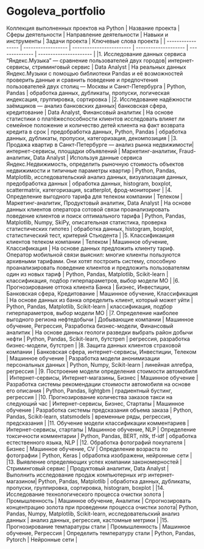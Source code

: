 # Gogoleva_portfolio
Коллекция выполненных проектов на Python
| Название проекта  | Сферы деятельности | Направление деятельности | Навыки и инструменты | Задачи проекта | Ключевые слова проекта |
| ----------------- | ------------------ | ------------------------ | -------------------- | -------------- | ---------------------- |
|1. Исследование данных сервиса “Яндекс.Музыка” — сравнение пользователей двух городов| интернет-сервисы, стриминговый сервис | Data Analyst | На реальных данных Яндекс.Музыки c помощью библиотеки Pandas и её возможностей проверить данные и сравнить поведение и предпочтения пользователей двух столиц — Москвы и Санкт-Петербурга | Python, Pandas | обработка данных, дубликаты, пропуски, логическая индексация, группировка, сортировка |
|2. Исследование надёжности заёмщиков — анализ банковских данных| банковская сфера, кредитование | Data Analyst, Финансовый аналитик | На основе статистики о платёжеспособности клиентов исследовать влияет ли семейное положение и количество детей клиента на факт возврата кредита в срок | предобработка данных, Python, Pandas | обработка данных, дубликаты, пропуски, категоризация, декомпозиция |
|3. Продажа квартир в Санкт-Петербурге — анализ рынка недвижимости| интернет-сервисы, площадки объявлений | Маркетинг-аналитик, Fraud-аналитик, Data Analyst | Используя данные сервиса Яндекс.Недвижимость, определить рыночную стоимость объектов недвижимости и типичные параметры квартир | Python, Pandas, Matplotlib, исследовательский анализ данных, визуализация данных, предобработка данных | обработка данных, histogram, boxplot, scattermatrix, категоризация, scatterplot,  фрод-мониторинг |
|4. Определение выгодного тарифа для телеком компании | Телеком | Маркетинг-аналитик, Продуктовый аналитик, Data Analyst | На основе данных клиентов оператора сотовой связи проанализировать поведение клиентов и поиск оптимального тарифа | Python, Pandas, Matplotlib, Numpy, SkiPy, описательная статистика, проверка статистических гипотез | обработка данных, histogram, boxplot, статистический тест, критерий Стьюдента |
|5. Классификаиция клиентов телеком компании | Телеком | Машинное обучение, Классификация | На основе данных предложить клиенту тариф. Оператор мобильной связи выяснил: многие клиенты пользуются архивными тарифами. Они хотят построить систему, способную проанализировать поведение клиентов и предложить пользователям один из новых тариф | Python, Pandas, Matplotlib, Scikit-learn | классификация, подбор гиперпараметров, выбор модели МО |
|6. Прогнозирование оттока клиента Банка | Бизнес, Инвестиции, Банковская сфера, Кредитование | Машинное обучение, Классификация | На основе данных из банка определить клиент, который может уйти | Python, Pandas, Matplotlib, Scikit-learn | классификация, подбор гиперпараметров, выбор модели МО |
|7. Определение наиболее выгодного региона нефтедобычи | Добывающие компании | Машинное обучение, Регрессия, Разработка бизнес-модели, Финансовый аналитик | На основе данных геологи разведки выбрать район добычи нефти | Python, Pandas, Scikit-learn, бутстреп | регрессия, разработка бизнес-модели, бутстреп |
|8. Защита данных клиентов страховой компании | Банковская сфера, интернет-сервисы, Инвестиции, Телеком | Машинное обучение | Разработка модели анонимизации персональных данных | Python, Numpy, Scikit-learn | линейная алгебра, регрессия |
|9. Построение модели определения стоимости автомобиля | Интернет-сервисы, Интернет-магазины, Бизнес | Машинное обучение | Разработка системы рекомендации стоимости автомобиля на основе его описания | Python, Pandas, lightgbm | градиентный бустинг, регрессия |
|10. Прогнозирование количества заказов такси на следующий час | Интернет-сервисы, Бизнес, Стартапы | Машинное обучение | Разработка системы предсказания объема заказа | Python, Pandas, Scikit-learn, statsmodels | временные ряды, регрессия, предсказания |
|11. Обучение модели классификации комментариев | Интернет-сервисы, стартапы | Машинное обучение, NLP | Определение токсичности комментарии | Python, Pandas, BERT, nltk, tf-idf | обработка естественного языка, NLP |
|12. Обработка фотографий покупателя | Бизнес | Машинное обучение, CV | Определение возраста по фотографии | Python, Keras | обработка изображени, нейронные сети |
|13. Выявление определяющих успех компании закономерностей | Стриминговый сервис | Продуктовый аналитик, Data Analyst | Выполнить исследование продаж компьютерных игр интернет-магазином| Python, Pandas, Matplotlib | обработка данных, дубликаты, пропуски, группировка, сортировка, histogram, boxplot |
|14. Исследование технологического процесса очистки золота | Промышленность | Машинное обучение, Аналитик | Спрогнозировать концентрацию золота при проведении процесса очистки золота| Python, Pandas, Numpy, Matplotlib, Scikit-learn, исследовательский анализ данных | анализ данных, регрессия, кастомные метрики |
|15. Прогнозирование темпаратуры стали | Промышленность | Машинное обучение, Регрессия | Определить температуру стали | Python, Pandas, Pytorch | Нейронные сети |
